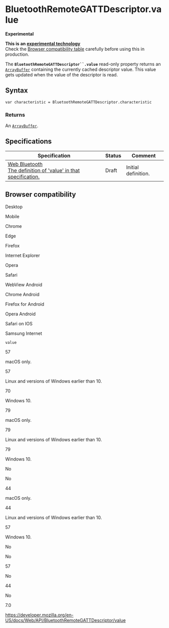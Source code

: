 # BluetoothRemoteGATTDescriptor.value

**Experimental**

**This is an [experimental technology](https://developer.mozilla.org/en-US/docs/MDN/Guidelines/Conventions_definitions#experimental)**  
Check the [Browser compatibility table](#browser_compatibility) carefully before using this in production.

The **` BluetoothRemoteGATTDescriptor``.value `** read-only property returns an [`ArrayBuffer`](https://developer.mozilla.org/en-US/docs/Web/JavaScript/Reference/Global_Objects/ArrayBuffer) containing the currently cached descriptor value. This value gets updated when the value of the descriptor is read.

## Syntax

    var characteristic = BluetoothRemoteGATTDescriptor.characteristic

### Returns

An [`ArrayBuffer`](https://developer.mozilla.org/en-US/docs/Web/JavaScript/Reference/Global_Objects/ArrayBuffer).

## Specifications

<table><thead><tr class="header"><th>Specification</th><th>Status</th><th>Comment</th></tr></thead><tbody><tr class="odd"><td><a href="https://webbluetoothcg.github.io/web-bluetooth/#dom-bluetoothremotegattdescriptor-value">Web Bluetooth<br />
<span class="small">The definition of 'value' in that specification.</span></a></td><td><span class="spec-draft">Draft</span></td><td>Initial definition.</td></tr></tbody></table>

## Browser compatibility

Desktop

Mobile

Chrome

Edge

Firefox

Internet Explorer

Opera

Safari

WebView Android

Chrome Android

Firefox for Android

Opera Android

Safari on IOS

Samsung Internet

`value`

57

macOS only.

57

Linux and versions of Windows earlier than 10.

70

Windows 10.

79

macOS only.

79

Linux and versions of Windows earlier than 10.

79

Windows 10.

No

No

44

macOS only.

44

Linux and versions of Windows earlier than 10.

57

Windows 10.

No

No

57

No

44

No

7.0

<a href="https://developer.mozilla.org/en-US/docs/Web/API/BluetoothRemoteGATTDescriptor/value" class="_attribution-link">https://developer.mozilla.org/en-US/docs/Web/API/BluetoothRemoteGATTDescriptor/value</a>
